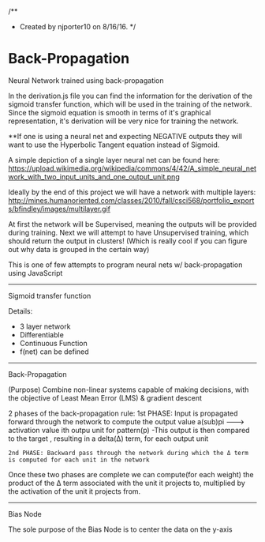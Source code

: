 /**
 * Created by njporter10 on 8/16/16.  */

# Back-Propagation

Neural Network trained using back-propagation

In the derivation.js file you can find the information for the derivation of the sigmoid transfer function, which will be used in
the training of the network. Since the sigmoid equation is smooth in terms of it's graphical representation, it's derivation  will be very
 nice for training the network.

**If one is using a neural net and expecting NEGATIVE outputs they will want to use the Hyperbolic Tangent equation instead of Sigmoid.




A simple depiction of a single layer neural net can be found here:
https://upload.wikimedia.org/wikipedia/commons/4/42/A_simple_neural_network_with_two_input_units_and_one_output_unit.png

Ideally by the end of this project we will have a network with multiple layers:
http://mines.humanoriented.com/classes/2010/fall/csci568/portfolio_exports/bfindley/images/multilayer.gif

At first the network will be Supervised, meaning the outputs will be provided during training.
Next we will attempt to have Unsupervised training, which should return the output in clusters! (Which is really cool if you can figure out why data is grouped in the certain way)

This is one of few attempts to program neural nets w/ back-propagation using JavaScript


-------------------------------------------------------------------------------------------------------------------------------------

Sigmoid transfer function

Details:
- 3 layer network
- Differentiable
- Continuous Function
- f(net) can be defined

-----------------------------------------------------------------------------------------------------------------------------------------

Back-Propagation

(Purpose) Combine non-linear systems capable of making decisions, with the objective of Least Mean Error (LMS) & gradient descent

2 phases of the back-propagation rule:
    1st PHASE: Input is propagated forward through the network to compute the output value
                a(sub)pi ---> activation value ith outpu unit for pattern(p)
                -This output is then compared to the target , resulting in a delta(Δ) term, for each output unit

    2nd PHASE: Backward pass through the network during which the Δ term is computed for each unit in the network

 Once these two phases are complete we can compute(for each weight) the product of the Δ term associated with the unit it projects
 to, multiplied by the activation of the unit it projects from.


 ----------------------------------------------------------------------------------------------------------------------------------------------

Bias Node

The sole purpose of the Bias Node is to center the data on the y-axis
